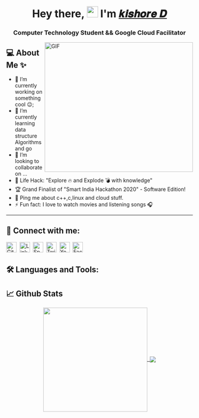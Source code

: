 <h1 align="center">Hey there, <img width="30px" src="https://media.tenor.com/images/3b388fe03da271d2674faf85eb7c3fcd/tenor.gif" />  I'm <a href="https://kishoredurai.github.io/kishoredurai/main.html">𝒌𝒊𝒔𝒉𝒐𝒓𝒆  𝑫</a></h1>
<h3 align="center">Computer Technology Student && Google Cloud Facilitator</h3>

<img align="right" alt="GIF" width="400" height="350" src="https://camo.githubusercontent.com/2309797487e5e969659a3b545c96151807b04120a9cc2985f632ec94ba00c9f3/68747470733a2f2f6d656469612e67697068792e636f6d2f6d656469612f53576f536b4e36447854737a71494b4571762f67697068792e676966" />

## 💻 About Me ✨
- 🔭 I’m currently working on something cool :wink:;
- 🌱 I’m currently learning data structure Algorithms and go 
- 👯 I’m looking to collaborate on ...
- 🎯 Life Hack: "Explore 🔥 and Explode 💣 with knowledge"
- 🏆 Grand Finalist of "Smart India Hackathon 2020" - Software Edition!
- 💬 Ping me about c++,c,linux and cloud stuff.
- ⚡ Fun fact: I love to watch movies and listening songs 🎧

---
## 📲 Connect with me:
<p align="left">
  <a href="https://github.com/peterthehan"><img alt="GitHub" title="GitHub" height="28" width="28" src="https://raw.githubusercontent.com/peterthehan/peterthehan/master/assets/github.svg"></a>&nbsp;
  <a href="https://linkedin.com/in/peter-han"><img alt="LinkedIn" title="LinkedIn" height="28" width="28" src="https://raw.githubusercontent.com/peterthehan/peterthehan/master/assets/linkedin.svg"></a>&nbsp;
   <a href="https://open.spotify.com/user/2145isvugpczeo2fgz6khel3y"><img alt="Spotify" title="Spotify" height="28" width="28" src="https://raw.githubusercontent.com/peterthehan/peterthehan/master/assets/spotify.svg"></a>&nbsp;
    <a href="https://twitter.com/PeterTheHan"><img alt="Twitter" title="Twitter" height="28" width="28" src="https://raw.githubusercontent.com/peterthehan/peterthehan/master/assets/twitter.svg"></a>&nbsp;
  <a href="https://youtube.com/channel/UC5QVwln-tycBa-CoB88a7wA"><img alt="YouTube" title="YouTube" height="28" width="28" src="https://raw.githubusercontent.com/peterthehan/peterthehan/master/assets/youtube.svg"></a>&nbsp;
  <a href="https://facebook.com/peterthehan"><img alt="Facebook" title="Facebook" height="28" width="28" src="https://raw.githubusercontent.com/peterthehan/peterthehan/master/assets/facebook.svg"></a>&nbsp;

</p>

## 🛠 Languages and Tools:
## 📈 Github Stats

<div align="center"> 
     <a href="https://github.com/kishoredurai">
        <img align="center" height="281px" src="https://github-readme-stats.vercel.app/api/top-langs/?username=kishoredurai&show_icons=true&line_height=50" />&nbsp;
    </a>
    <a href="https://github.com/kishoredurai">
      <img align="center" src="https://github-readme-stats-nine-sand.vercel.app/api?username=kishoredurai&show_icons=true&include_all_commits=true&count_private=true&line_height=40" />
    </a>
</div
  

